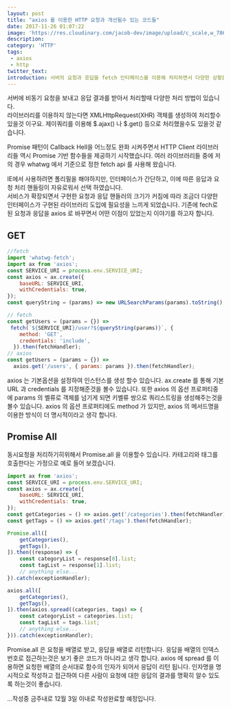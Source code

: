 ```yaml
---
layout: post
title: "axios 를 이용한 HTTP 요청과 개선될수 있는 코드들"
date: 2017-11-26 01:07:22
image: 'https://res.cloudinary.com/jacob-dev/image/upload/c_scale,w_786/v1511688592/axios-cover.png'
description:
category: 'HTTP'
tags: 
 - axios
 - http
twitter_text:
introduction: 서버의 요청과 응답을 fetch 인터페이스를 이용해 처리하면서 다양한 상황을 핸들링 하다보니 핸들러가 너무 커지게 되었습니다. axios 로 대안을 찾게 되었고 fetch 에서 axios 로 갈아타면서 얻게된 이점에 대해서 설명하고자 합니다. 
---
```

서버에 비동기 요청을 보내고 응답 결과를 받아서 처리할때 다양한 처리 방법이 있습니다.    
라이브러리를 이용하지 않는다면 XMLHttpRequest(XHR) 객체를 생성하여 처리할수 있을것 이구요.
제이쿼리를 이용해 $.ajax() 나 $.get() 등으로 처리했을수도 있을것 같습니다.   

Promise 패턴이 Callback Hell을 어느정도 완화 시켜주면서 HTTP Client 라이브러리들 역시 Promise 기반 함수들을 제공하기 시작했습니다. 여러 라이브러리들 중에 저의 경우 whatwg 에서 기준으로 정한 fetch api 를 사용해 왔습니다.

IE에서 사용하려면 폴리필을 해야하지만, 인터페이스가 간단하고, 이에 따른 응답과 요청 처리 핸들링이 자유로워서 선택 하였습니다.    
 서비스가 확장되면서 구현한 요청과 응답 핸들러의 크기가 커짐에 따라 조금더 다양한 인터페이스가 구현된 라이브러리 도입에 필요성을 느끼게 되었습니다.
기존에 fech로 된 요청과 응답을 axios 로 바꾸면서 어떤 이점이 있었는지 이야기를 하고자 합니다.

## GET

```js
//fetch
import 'whatwg-fetch';
import ax from 'axios';
const SERVICE_URI = process.env.SERVICE_URI;
const axios = ax.create({
    baseURL: SERVICE_URI,
    withCredentials: true,
});
const queryString = (params) => new URLSearchParams(params).toString();

// fetch
const getUsers = (params = {}) =>
 fetch(`${SERVICE_URI}/user?${queryString(params)}`, {
    method: 'GET',
    credentials: 'include',
  }).then(fetchHandler);
// axios
const getUsers = (params = {}) =>
  axios.get('/users', { params: params }).then(fetchHandler);
```
axios 는 기본옵션을 설정하여 인스턴스를 생성 할수 있습니다.
ax.create 를 통해 기본URL 과 credentials 를 지정해준것을 볼수 있습니다. 또한 axios 의 옵션 프로퍼티중에
params 의 벨류로 객체를 넘기게 되면 키벨류 쌍으로 쿼리스트링을 생성해주는것을 볼수 있습니다.
axios 의 옵션 프로퍼티에도 method 가 있지만, axios 의 메서드명을 이용한 방식이 더 명시적이라고 생각 합니다.

## Promise All

동시요청을 처리하기히위해서 Promise.all 을 이용할수 있습니다. 
카테고리와 태그를 호출한다는 가정으로 예로 들어 보겠습니다.
```js
import ax from 'axios';
const SERVICE_URI = process.env.SERVICE_URI;
const axios = ax.create({
    baseURL: SERVICE_URI,
    withCredentials: true,
});
const getCategories = () => axios.get('/categories').then(fetchHandler);
const getTags = () => axios.get('/tags').then(fetchHandler);

Promise.all([
    getCategories(),
    getTags(),
]).then((response) => {
    const categoryList = response[0].list;
    const tagList = response[1].list;
    // anything else...
}).catch(exceptionHandler);

axios.all([
    getCategories(),
    getTags(),
]).then(axios.spread((categories, tags) => {
    const categoryList = categories.list;
    const tagList = tags.list;
    // anything else...
})).catch(exceptionHandler);
```
Promise.all 은 요청을 배열로 받고, 응답을 배열로 리턴합니다.
응답을 배열의 인덱스번호로 접근하는것은 보기 좋은 코드가 아니라고 생각 합니다.
axios 에 spread 를 이용하면 요청한 배열의 순서대로 함수의 인자가 되어서 응답이 리턴 됩니다.
인자명을 명시적으로 작성하고 접근하여 다른 사람이 요청에 대한 응답의 결과를 명확히 알수 있도록 하는것이 좋습니다.


...작성중 금주내로 12월 3일 이내로 작성완료할 예정입니다.